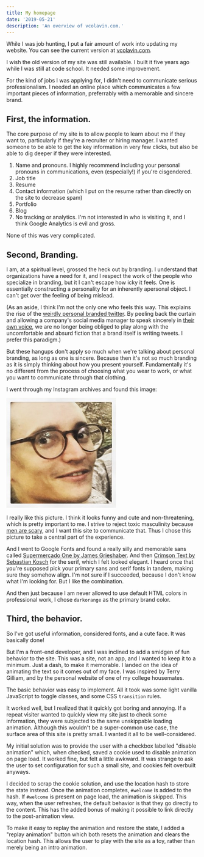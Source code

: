 ```yaml
---
title: My homepage
date: '2019-05-21'
description: 'An overview of vcolavin.com.'
---
```


While I was job hunting, I put a fair amount of work into updating my website. You can see the current version at [vcolavin.com](https://vcolavin.com).

I wish the old version of my site was still available. I built it five years ago while I was still at code school. It needed some improvement.

For the kind of jobs I was applying for, I didn't need to communicate serious professionalism. I needed an online place which communicates a few important pieces of information, preferrably with a memorable and sincere brand.

## First, the information.

The core purpose of my site is to allow people to learn about me if they want to, particularly if they're a recruiter or hiring manager. I wanted someone to be able to get the key information in very few clicks, but also be able to dig deeper if they were interested.

1. Name and pronouns. I highly recommend including your personal pronouns in communications, even (especially!) if you're cisgendered.
2. Job title
3. Resume
4. Contact information (which I put on the resume rather than directly on the site to decrease spam)
5. Portfolio
6. Blog
7. No tracking or analytics. I'm not interested in who is visiting it, and I think Google Analytics is evil and gross.

None of this was very complicated.

## Second, Branding.

I am, at a spiritual level, grossed the heck out by branding. I understand that organizations have a need for it, and I respect the work of the people who specialize in branding, but it I can't escape how icky it feels. One is essentially constructing a personality for an inherently apersonal object. I can't get over the feeling of being mislead.

(As an aside, I think I'm not the only one who feels this way. This explains the rise of the [weirdly personal branded twitter](https://www.vice.com/en_us/article/pangw8/brand-twitter-is-absurd-and-it-will-only-get-worse). By peeling back the curtain and allowing a company's social media manager to speak sincerely in [their own voice](https://twitter.com/steak_umm/status/1045038141978169344), we are no longer being obliged to play along with the uncomfortable and absurd fiction that a brand itself is writing tweets. I prefer this paradigm.)

But these hangups don't apply so much when we're talking about personal branding, as long as one is sincere. Because then it's not so much branding as it is simply thinking about how you present yourself. Fundamentally it's no different from the process of choosing what you wear to work, or what you want to communicate through that clothing.

I went through my Instagram archives and found this image:

![An image of my face.](./face.jpg)

I really like this picture. I think it looks funny and cute and non-threatening, which is pretty important to me. I strive to reject toxic masculinity because [men are scary](https://www.youtube.com/watch?v=ENxbcvUXfnM), and I want this site to communicate that. Thus I chose this picture to take a central part of the experience.

And I went to Google Fonts and found a really silly and memorable sans called [Supermercado One by James Grieshaber](https://fonts.google.com/specimen/Supermercado+One). And then [Crimson Text by Sebastian Kosch](https://fonts.google.com/specimen/Crimson+Text) for the serif, which I felt looked elegant. I heard once that you're supposed pick your primary sans and serif fonts in tandem, making sure they somehow align. I'm not sure if I succeeded, because I don't know what I'm looking for. But I like the combination.

And then just because I am never allowed to use default HTML colors in professional work, I chose `darkorange` as the primary brand color.

## Third, the behavior.

So I've got useful information, considered fonts, and a cute face. It was basically done!

But I'm a front-end developer, and I was inclined to add a smidgen of fun behavior to the site. This was a site, not an app, and I wanted to keep it to a minimum. Just a dash, to make it memorable. I landed on the idea of animating the text so it comes out of my face. I was inspired by Terry Gilliam, and by the personal website of one of my college housemates.

The basic behavior was easy to implement. All it took was some light vanilla JavaScript to toggle classes, and some CSS `transition` rules.

It worked well, but I realized that it quickly got boring and annoying. If a repeat visiter wanted to quickly view my site just to check some information, they were subjected to the same unskippable loading animation. Although this wouldn't be a super-common use case, the surface area of this site is pretty small. I wanted it all to be well-considered.

My initial solution was to provide the user with a checkbox labelled "disable animation" which, when checked, saved a cookie used to disable animation on page load. It worked fine, but felt a little awkward. It was strange to ask the user to set configuration for such a small site, and cookies felt overbuilt anyways.

I decided to scrap the cookie solution, and use the location hash to store the state instead. Once the animation completes, `#welcome` is added to the hash. If `#welcome` is present on page load, the animation is skipped. This way, when the user refreshes, the default behavior is that they go directly to the content. This has the added bonus of making it possible to link directly to the post-animation view.

To make it easy to replay the animation and restore the state, I added a "replay animation" button which both resets the animation and clears the location hash. This allows the user to play with the site as a toy, rather than merely being an intro animation.
